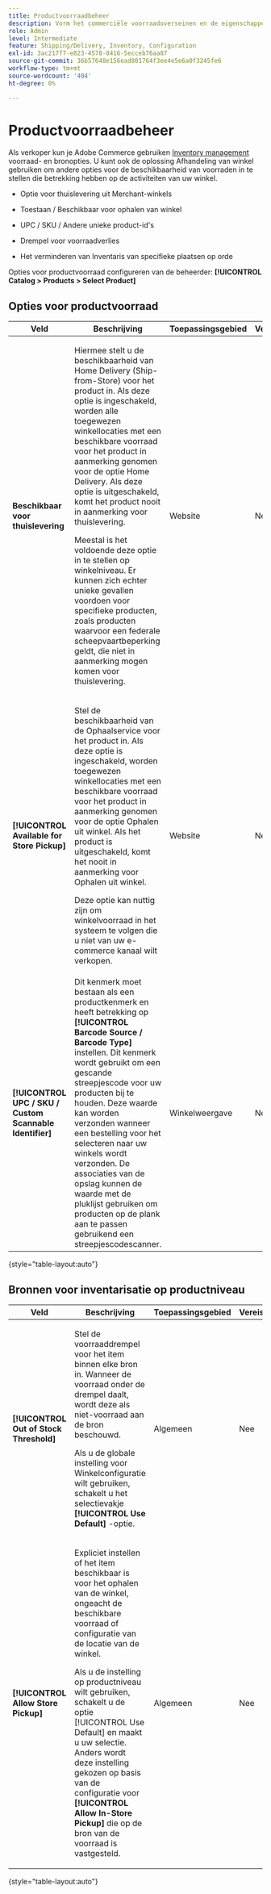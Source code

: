 ```yaml
---
title: Productvoorraadbeheer
description: Vorm het commerciële voorraadoverseinen en de eigenschappen beschikbaar aan klanten.
role: Admin
level: Intermediate
feature: Shipping/Delivery, Inventory, Configuration
exl-id: 3ac217f7-e823-4578-8416-5ecceb76aa87
source-git-commit: 36b57648e156ead801764f3ee4e5e6a0f3245fe6
workflow-type: tm+mt
source-wordcount: '404'
ht-degree: 0%

---
```


# Productvoorraadbeheer

Als verkoper kun je Adobe Commerce gebruiken [Inventory management](https://docs.magento.com/user-guide/catalog/inventory-management.html) voorraad- en bronopties. U kunt ook de oplossing Afhandeling van winkel gebruiken om andere opties voor de beschikbaarheid van voorraden in te stellen die betrekking hebben op de activiteiten van uw winkel.

- Optie voor thuislevering uit Merchant-winkels

- Toestaan / Beschikbaar voor ophalen van winkel

- UPC / SKU / Andere unieke product-id&#39;s

- Drempel voor voorraadverlies

- Het verminderen van Inventaris van specifieke plaatsen op orde

Opties voor productvoorraad configureren van de beheerder: **[!UICONTROL Catalog > Products > Select Product]**

## **Opties voor productvoorraad**

| **Veld** | **Beschrijving** | **Toepassingsgebied** | **Vereist** |
|----------------------------------------------------------|-----------------------------------------------------------------------------------------------------------------------------------------------------------------------------------------------------------------------------------------------------------------------------------------------------------------------------------------------------------------------------------------------------------------------------------------------------------------------------------------------------------------------------------------------------------|------------|--------------|
| **Beschikbaar voor thuislevering** | <p>Hiermee stelt u de beschikbaarheid van Home Delivery (Ship-from-Store) voor het product in. Als deze optie is ingeschakeld, worden alle toegewezen winkellocaties met een beschikbare voorraad voor het product in aanmerking genomen voor de optie Home Delivery. Als deze optie is uitgeschakeld, komt het product nooit in aanmerking voor thuislevering.</p>Meestal is het voldoende deze optie in te stellen op winkelniveau. Er kunnen zich echter unieke gevallen voordoen voor specifieke producten, zoals producten waarvoor een federale scheepvaartbeperking geldt, die niet in aanmerking mogen komen voor thuislevering.</p> | Website | Nee |
| **[!UICONTROL Available for Store Pickup]** | <p>Stel de beschikbaarheid van de Ophaalservice voor het product in. Als deze optie is ingeschakeld, worden toegewezen winkellocaties met een beschikbare voorraad voor het product in aanmerking genomen voor de optie Ophalen uit winkel. Als het product is uitgeschakeld, komt het nooit in aanmerking voor Ophalen uit winkel.</p><p>Deze optie kan nuttig zijn om winkelvoorraad in het systeem te volgen die u niet van uw e-commerce kanaal wilt verkopen.</p> | Website | Nee |
| **[!UICONTROL UPC / SKU / Custom Scannable Identifier]** | Dit kenmerk moet bestaan als een productkenmerk en heeft betrekking op **[!UICONTROL Barcode Source / Barcode Type]** instellen. Dit kenmerk wordt gebruikt om een gescande streepjescode voor uw producten bij te houden. Deze waarde kan worden verzonden wanneer een bestelling voor het selecteren naar uw winkels wordt verzonden. De associaties van de opslag kunnen de waarde met de pluklijst gebruiken om producten op de plank aan te passen gebruikend een streepjescodescanner. | Winkelweergave | Nee |

{style="table-layout:auto"}

## Bronnen voor inventarisatie op productniveau

| **Veld** | **Beschrijving** | **Toepassingsgebied** | **Vereist** |
|-----------------------------------------|---------------------------------------------------------------------------------------------------------------------------------------------------------------------------------------------------------------------------------------------------------------------------------------------------------------------------------------------------------------------------------------------------------|-----------|--------------|
| **[!UICONTROL Out of Stock Threshold]** | <p>Stel de voorraaddrempel voor het item binnen elke bron in. Wanneer de voorraad onder de drempel daalt, wordt deze als niet-voorraad aan de bron beschouwd.</p><p>Als u de globale instelling voor Winkelconfiguratie wilt gebruiken, schakelt u het selectievakje **[!UICONTROL Use Default]** -optie.</p> | Algemeen | Nee |
| **[!UICONTROL Allow Store Pickup]** | <p>Expliciet instellen of het item beschikbaar is voor het ophalen van de winkel, ongeacht de beschikbare voorraad of configuratie van de locatie van de winkel.</p><p>Als u de instelling op productniveau wilt gebruiken, schakelt u de optie [!UICONTROL Use Default] en maakt u uw selectie. Anders wordt deze instelling gekozen op basis van de configuratie voor **[!UICONTROL Allow In-Store Pickup]** die op de bron van de voorraad is vastgesteld.</p> | Algemeen | Nee |

{style="table-layout:auto"}

